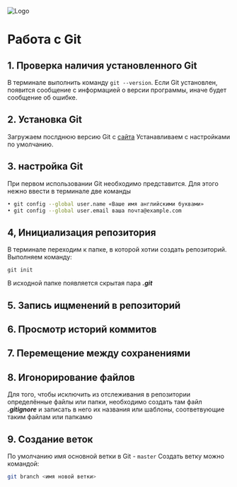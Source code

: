 ![Logo](Git-Logo-2Color.png)
# Работа с Git
## 1. Проверка наличия установленного Git
В терминале выполнить команду `git --version`. Если Git установлен, появится сообщение с информацией о версии программы, иначе будет сообщение об ошибке.

## 2. Установка Git
Загружаем послднюю версию Git с [сайта](https://git-scm.com/download) 
Устанавливаем с настройками по умолчанию.
## 3. настройка Git 
При первом использовании Git необходимо представится. Для этого нежно ввести в терминале две команды 
```Bash
• git config --global user.name «Ваше имя английскими буквами»
• git config --global user.email ваша почта@example.com
```

## 4, Инициализация репозитория
В терминале переходим к папке, в которой хотии создать репозиторий. Выполняем команду: 
```
git init
```
В исходной папке появляется скрытая пара ***.git***

## 5. Запись ищменений в репозиторий
## 6. Просмотр историй коммитов 
## 7. Перемещение между сохранениями


## 8. Игонорирование файлов
Для того, чтобы исключить из отслеживания в репозитории определённые файлы или папки, необходимо создать там файл ***.gitignore*** и записать в него их названия или шаблоны, соответвующие таким файлам или папкамю
 ## 9. Создание веток
 По умолчанию имя основной ветки в Git - `master`
 Создать ветку можно командой:
 ```Bash
 git branch <имя новой ветки>
 ```